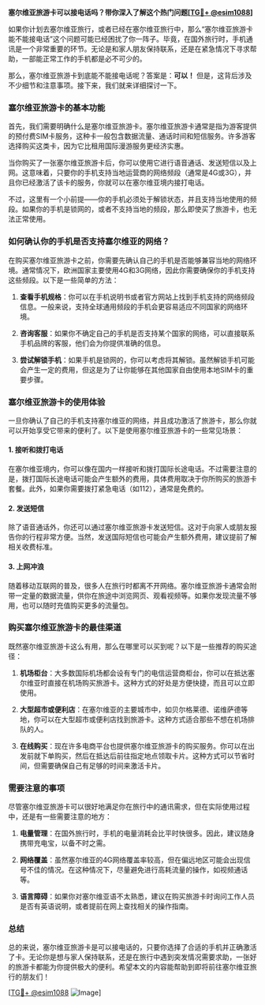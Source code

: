 **塞尔维亚旅游卡可以接电话吗？带你深入了解这个热门问题[[TG💪+ @esim1088](https://t.me/s/esim1088)]**

如果你计划去塞尔维亚旅行，或者已经在塞尔维亚旅行中，那么“塞尔维亚旅游卡能不能接电话”这个问题可能已经困扰了你一阵子。毕竟，在国外旅行时，手机通讯是一个非常重要的环节。无论是和家人朋友保持联系，还是在紧急情况下寻求帮助，一部能正常工作的手机都是必不可少的。

那么，塞尔维亚旅游卡到底能不能接电话呢？答案是：**可以！** 但是，这背后涉及不少细节和注意事项。接下来，我们就来详细探讨一下。

### 塞尔维亚旅游卡的基本功能

首先，我们需要明确什么是塞尔维亚旅游卡。塞尔维亚旅游卡通常是指为游客提供的预付费SIM卡服务，这种卡一般包含数据流量、通话时间和短信服务。许多游客选择购买这类卡，因为它比租用国际漫游服务更经济实惠。

当你购买了一张塞尔维亚旅游卡后，你可以使用它进行语音通话、发送短信以及上网。这意味着，只要你的手机支持当地运营商的网络频段（通常是4G或3G），并且你已经激活了该卡的服务，你就可以在塞尔维亚境内接打电话。

不过，这里有一个小前提——你的手机必须处于解锁状态，并且支持当地使用的频段。如果你的手机是锁网的，或者不支持当地的频段，那么即使买了旅游卡，也无法正常使用。

### 如何确认你的手机是否支持塞尔维亚的网络？

在购买塞尔维亚旅游卡之前，你需要先确认自己的手机是否能够兼容当地的网络环境。通常情况下，欧洲国家主要使用4G和3G网络，因此你需要确保你的手机支持这些频段。以下是一些简单的方法：

1. **查看手机规格**：你可以在手机说明书或者官方网站上找到手机支持的网络频段信息。一般来说，支持全球通用频段的手机会更容易适应不同国家的网络环境。
   
2. **咨询客服**：如果你不确定自己的手机是否支持某个国家的网络，可以直接联系手机品牌的客服，他们会为你提供准确的信息。

3. **尝试解锁手机**：如果手机是锁网的，你可以考虑将其解锁。虽然解锁手机可能会产生一定的费用，但这是为了让你能够在其他国家自由使用本地SIM卡的重要步骤。

### 塞尔维亚旅游卡的使用体验

一旦你确认了自己的手机支持塞尔维亚的网络，并且成功激活了旅游卡，那么你就可以开始享受它带来的便利了。以下是使用塞尔维亚旅游卡的一些常见场景：

#### 1. 接听和拨打电话

在塞尔维亚境内，你可以像在国内一样接听和拨打国际长途电话。不过需要注意的是，拨打国际长途电话可能会产生额外的费用，具体费用取决于你所购买的旅游卡套餐。此外，如果你需要拨打紧急电话（如112），通常是免费的。

#### 2. 发送短信

除了语音通话外，你还可以通过塞尔维亚旅游卡发送短信。这对于向家人或朋友报告你的行程非常方便。当然，发送国际短信也可能会产生额外费用，建议提前了解相关收费标准。

#### 3. 上网冲浪

随着移动互联网的普及，很多人在旅行时都离不开网络。塞尔维亚旅游卡通常会附带一定量的数据流量，供你在旅途中浏览网页、观看视频等。如果你发现流量不够用，也可以随时充值购买更多的流量包。

### 购买塞尔维亚旅游卡的最佳渠道

既然塞尔维亚旅游卡这么有用，那么在哪里可以买到呢？以下是一些推荐的购买途径：

1. **机场柜台**：大多数国际机场都会设有专门的电信运营商柜台，你可以在抵达塞尔维亚时直接在机场购买旅游卡。这种方式的好处是方便快捷，而且可以立即使用。

2. **大型超市或便利店**：在塞尔维亚的主要城市中，如贝尔格莱德、诺维萨德等地，你可以在大型超市或便利店找到旅游卡。这种方式适合那些不想在机场排队的人。

3. **在线购买**：现在许多电商平台也提供塞尔维亚旅游卡的购买服务。你可以在出发前就下单购买，然后在抵达后前往指定地点领取卡片。这种方式可以节省时间，但需要确保自己有足够的时间来激活卡片。

### 需要注意的事项

尽管塞尔维亚旅游卡可以很好地满足你在旅行中的通讯需求，但在实际使用过程中，还是有一些需要注意的地方：

1. **电量管理**：在国外旅行时，手机的电量消耗会比平时快很多。因此，建议随身携带充电宝，以备不时之需。

2. **网络覆盖**：虽然塞尔维亚的4G网络覆盖率较高，但在偏远地区可能会出现信号不佳的情况。在这种情况下，尽量避免进行高耗流量的操作，如视频通话等。

3. **语言障碍**：如果你对塞尔维亚语不太熟悉，建议在购买旅游卡时询问工作人员是否有英语说明，或者提前在网上查找相关的操作指南。

### 总结

总的来说，塞尔维亚旅游卡是可以接电话的，只要你选择了合适的手机并正确激活了卡。无论你是想与家人保持联系，还是在旅行中遇到突发情况需要求助，一张好的旅游卡都能为你提供极大的便利。希望本文的内容能帮助到即将前往塞尔维亚旅行的朋友们！

[[TG💪+ @esim1088](https://t.me/s/esim1088) ![Image](https://i.postimg.cc/4NQfJmqS/Snipaste-2025-05-13-00-14-12.png)]